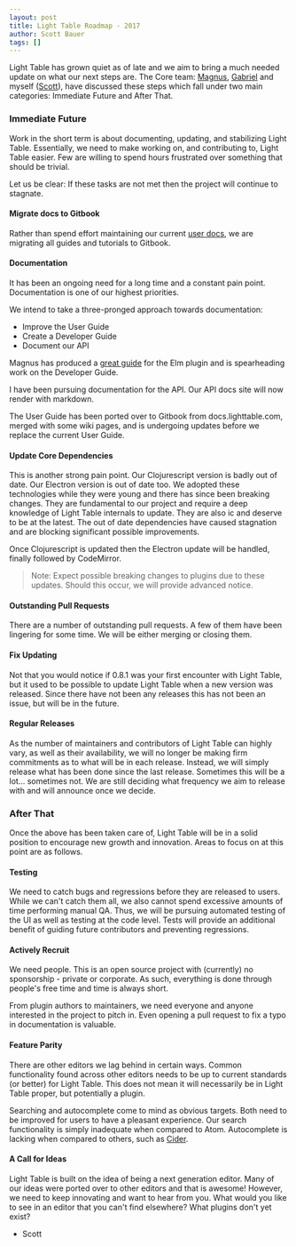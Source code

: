 ```yaml
---
layout: post
title: Light Table Roadmap - 2017
author: Scott Bauer
tags: []
---
```


Light Table has grown quiet as of late and we aim to bring a much needed update on what our next steps are. The Core team: [Magnus](https://github.com/rundis), [Gabriel](https://github.com/cldwalker) and myself ([Scott](https://github.com/sbauer322)), have discussed these steps which fall under two main categories: Immediate Future and After That.

### Immediate Future

Work in the short term is about documenting, updating, and stabilizing Light Table. Essentially, we need to make working on, and contributing to, Light Table easier. Few are willing to spend hours frustrated over something that should be trivial.

Let us be clear: If these tasks are not met then the project will continue to stagnate.

#### Migrate docs to Gitbook

Rather than spend effort maintaining our current [user docs](docs.lighttable.com), we are migrating all guides and tutorials to Gitbook.

#### Documentation

It has been an ongoing need for a long time and a constant pain point. Documentation is one of our highest priorities.

We intend to take a three-pronged approach towards documentation:

- Improve the User Guide
- Create a Developer Guide
- Document our API

Magnus has produced a [great guide](https://rundis.gitbooks.io/elm-light-guide/content/) for the Elm plugin and is spearheading work on the Developer Guide.

I have been pursuing documentation for the API. Our API docs site will now render with markdown.

The User Guide has been ported over to Gitbook from docs.lighttable.com, merged with some wiki pages, and is undergoing updates before we replace the current User Guide.

#### Update Core Dependencies

This is another strong pain point. Our Clojurescript version is badly out of date. Our Electron version is out of date too. We adopted these technologies while they were young and there has since been breaking changes. They are fundamental to our project and require a deep knowledge of Light Table internals to update. They are also
ic and deserve to be at the latest. The out of date dependencies have caused stagnation and are blocking significant possible improvements.

Once Clojurescript is updated then the Electron update will be handled, finally followed by CodeMirror.

>Note: Expect possible breaking changes to plugins due to these updates. Should this occur, we will provide advanced notice.

#### Outstanding Pull Requests

There are a number of outstanding pull requests. A few of them have been lingering for some time. We will be either merging or closing them.

#### Fix Updating

Not that you would notice if 0.8.1 was your first encounter with Light Table, but it used to be possible to update Light Table when a new version was released. Since there have not been any releases this has not been an issue, but will be in the future.

#### Regular Releases

As the number of maintainers and contributors of Light Table can highly vary, as well as their availability, we will no longer be making firm commitments as to what will be in each release. Instead, we will simply release what has been done since the last release. Sometimes this will be a lot... sometimes not. We are still deciding what frequency we aim to release with and will announce once we decide.

### After That

Once the above has been taken care of, Light Table will be in a solid position to encourage new growth and innovation. Areas to focus on at this point are as follows.

#### Testing

We need to catch bugs and regressions before they are released to users. While we can't catch them all, we also cannot spend excessive amounts of time performing manual QA. Thus, we will be pursuing automated testing of the UI as well as testing at the code level. Tests will provide an additional benefit of guiding future contributors and preventing regressions.

#### Actively Recruit

We need people. This is an open source project with (currently) no sponsorship - private or corporate. As such, everything is done through people's free time and time is always short.

From plugin authors to maintainers, we need everyone and anyone interested in the project to pitch in. Even opening a pull request to fix a typo in documentation is valuable.

#### Feature Parity

There are other editors we lag behind in certain ways. Common functionality found across other editors needs to be up to current standards (or better) for Light Table. This does not mean it will necessarily be in Light Table proper, but potentially a plugin.

Searching and autocomplete come to mind as obvious targets. Both need to be improved for users to have a pleasant experience. Our search functionality is simply inadequate when compared to Atom. Autocomplete is lacking when compared to others, such as [Cider](https://github.com/clojure-emacs/cider).

#### A Call for Ideas

Light Table is built on the idea of being a next generation editor. Many of our ideas were ported over to other editors and that is awesome! However, we need to keep innovating and want to hear from you. What would you like to see in an editor that you can't find elsewhere? What plugins don't yet exist?

- Scott
